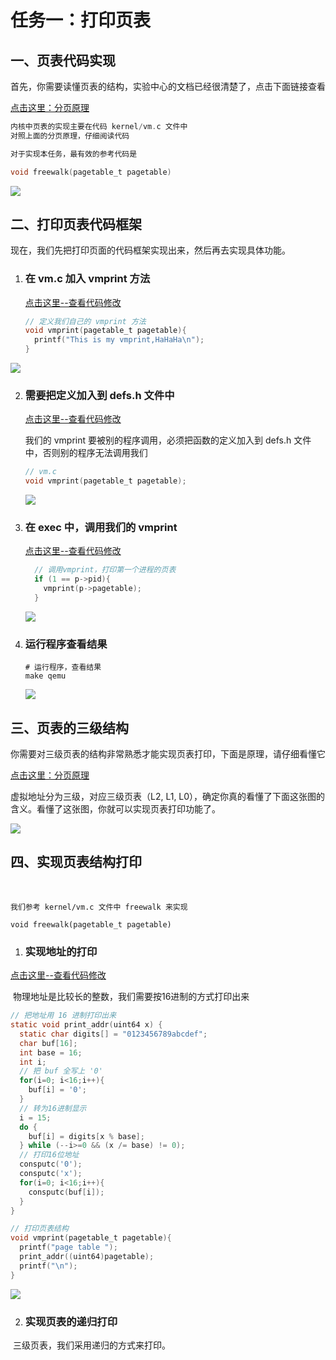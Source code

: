 # 任务一：打印页表



## 一、页表代码实现



首先，你需要读懂页表的结构，实验中心的文档已经很清楚了，点击下面链接查看

[点击这里：分页原理](https://os-labs.pages.dev/lab4/part2/)



```c
内核中页表的实现主要在代码 kernel/vm.c 文件中
对照上面的分页原理，仔细阅读代码

对于实现本任务，最有效的参考代码是  

void freewalk(pagetable_t pagetable)

```



![](Task01_01.png)



## 二、打印页表代码框架



现在，我们先把打印页面的代码框架实现出来，然后再去实现具体功能。

1. ### 在 vm.c 加入 vmprint 方法 

   

   [点击这里--查看代码修改](https://github.com/hitsz-ids/OS-Kernel-system-software-tutorial/commit/c44802d2e85b0df4354e0ec666b08363cdf55c21)

   

   ```c
   // 定义我们自己的 vmprint 方法
   void vmprint(pagetable_t pagetable){
     printf("This is my vmprint,HaHaHa\n");
   }
   ```

   

![](Task01_02.png)



2. ### 需要把定义加入到 defs.h 文件中

   

   [点击这里--查看代码修改](https://github.com/hitsz-ids/OS-Kernel-system-software-tutorial/commit/7a77972a851d6fe57edcd9bd31875e5964968fe4)

   

   我们的 vmprint 要被别的程序调用，必须把函数的定义加入到 defs.h 文件中，否则别的程序无法调用我们

   ```c
   // vm.c
   void vmprint(pagetable_t pagetable);
   ```

   ![](Task01_03.png)



3. ### 在 exec 中，调用我们的 vmprint

   

   [点击这里--查看代码修改](https://github.com/hitsz-ids/OS-Kernel-system-software-tutorial/commit/15ac1e7250adc4acfa546dd0b62d6c340d5a7aff)

   

   ```c
     // 调用vmprint，打印第一个进程的页表
     if (1 == p->pid){
       vmprint(p->pagetable);
     }
   ```

   ![](Task01_04.png)



4. ### 运行程序查看结果

   ```
   # 运行程序，查看结果
   make qemu
   ```

   ![](Task01_05.png)



## 三、页表的三级结构



你需要对三级页表的结构非常熟悉才能实现页表打印，下面是原理，请仔细看懂它



[点击这里：分页原理](https://os-labs.pages.dev/lab4/part2/)



虚拟地址分为三级，对应三级页表（L2, L1, L0），确定你真的看懂了下面这张图的含义。看懂了这张图，你就可以实现页表打印功能了。



![](Task01_06.png)



## 四、实现页表结构打印

​	

```
我们参考 kernel/vm.c 文件中 freewalk 来实现

void freewalk(pagetable_t pagetable)
```



1. ### 实现地址的打印



[点击这里--查看代码修改](https://github.com/hitsz-ids/OS-Kernel-system-software-tutorial/commit/1fec8fa7ff395b46233e8fd3fc1c19b29fd90ca4)



​	物理地址是比较长的整数，我们需要按16进制的方式打印出来

```c
// 把地址用 16 进制打印出来
static void print_addr(uint64 x) {
  static char digits[] = "0123456789abcdef";
  char buf[16];
  int base = 16;
  int i;
  // 把 buf 全写上 '0'
  for(i=0; i<16;i++){
    buf[i] = '0';
  }
  // 转为16进制显示
  i = 15;
  do {
    buf[i] = digits[x % base];
  } while (--i>=0 && (x /= base) != 0);
  // 打印16位地址
  consputc('0');
  consputc('x');
  for(i=0; i<16;i++){
    consputc(buf[i]);
  }
}

// 打印页表结构
void vmprint(pagetable_t pagetable){
  printf("page table ");
  print_addr((uint64)pagetable);
  printf("\n"); 
}
```

![](Task01_07.png)



2. ### 实现页表的递归打印

​	三级页表，我们采用递归的方式来打印。









